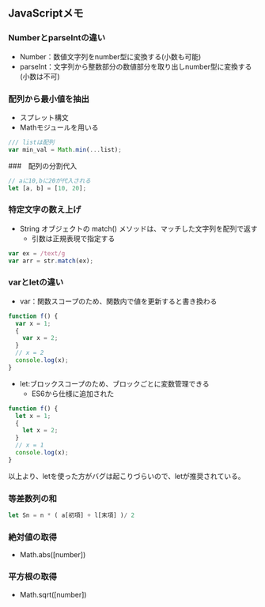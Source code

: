 ## JavaScriptメモ

### NumberとparseIntの違い
- Number：数値文字列をnumber型に変換する(小数も可能)
- parseInt：文字列から整数部分の数値部分を取り出しnumber型に変換する(小数は不可)

### 配列から最小値を抽出
- スプレット構文
- Mathモジュールを用いる

```js
/// listは配列
var min_val = Math.min(...list);
```

###　配列の分割代入
```js
// aに10,bに20が代入される
let [a, b] = [10, 20];
```

### 特定文字の数え上げ
- String オブジェクトの match() メソッドは、マッチした文字列を配列で返す
  -  引数は正規表現で指定する
```js
var ex = /text/g
var arr = str.match(ex);
```

### varとletの違い
- var：関数スコープのため、関数内で値を更新すると書き換わる
```js
function f() {
  var x = 1;
  {
    var x = 2;
  }
  // x = 2
  console.log(x);
}
```

- let:ブロックスコープのため、ブロックごとに変数管理できる
  - ES6から仕様に追加された
```js
function f() {
  let x = 1;
  {
    let x = 2;
  }
  // x = 1
  console.log(x);
}
```

以上より、letを使った方がバグは起こりづらいので、letが推奨されている。


### 等差数列の和
```js
let Sn = n * ( a[初項] + l[末項] )/ 2
```

### 絶対値の取得
- Math.abs([number])

### 平方根の取得
- Math.sqrt([number])